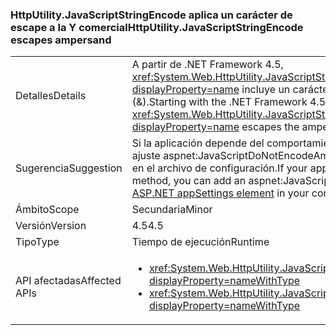### <a name="httputilityjavascriptstringencode-escapes-ampersand"></a><span data-ttu-id="27035-101">HttpUtility.JavaScriptStringEncode aplica un carácter de escape a la Y comercial</span><span class="sxs-lookup"><span data-stu-id="27035-101">HttpUtility.JavaScriptStringEncode escapes ampersand</span></span>

|   |   |
|---|---|
|<span data-ttu-id="27035-102">Detalles</span><span class="sxs-lookup"><span data-stu-id="27035-102">Details</span></span>|<span data-ttu-id="27035-103">A partir de .NET Framework 4.5, <xref:System.Web.HttpUtility.JavaScriptStringEncode(System.String)?displayProperty=name> incluye un carácter de escape antes del carácter de Y comercial (&amp;).</span><span class="sxs-lookup"><span data-stu-id="27035-103">Starting with the .NET Framework 4.5, <xref:System.Web.HttpUtility.JavaScriptStringEncode(System.String)?displayProperty=name> escapes the ampersand (&amp;) character.</span></span>|
|<span data-ttu-id="27035-104">Sugerencia</span><span class="sxs-lookup"><span data-stu-id="27035-104">Suggestion</span></span>|<span data-ttu-id="27035-105">Si la aplicación depende del comportamiento anterior de este método, puede agregar un ajuste aspnet:JavaScriptDoNotEncodeAmpersand al [elemento appSettings de ASP.NET](https://msdn.microsoft.com/library/hh975440.aspx) en el archivo de configuración.</span><span class="sxs-lookup"><span data-stu-id="27035-105">If your app depends on the previous behavior of this method, you can add an aspnet:JavaScriptDoNotEncodeAmpersand setting to the [ASP.NET appSettings element](https://msdn.microsoft.com/library/hh975440.aspx) in your configuration file.</span></span>|
|<span data-ttu-id="27035-106">Ámbito</span><span class="sxs-lookup"><span data-stu-id="27035-106">Scope</span></span>|<span data-ttu-id="27035-107">Secundaria</span><span class="sxs-lookup"><span data-stu-id="27035-107">Minor</span></span>|
|<span data-ttu-id="27035-108">Versión</span><span class="sxs-lookup"><span data-stu-id="27035-108">Version</span></span>|<span data-ttu-id="27035-109">4.5</span><span class="sxs-lookup"><span data-stu-id="27035-109">4.5</span></span>|
|<span data-ttu-id="27035-110">Tipo</span><span class="sxs-lookup"><span data-stu-id="27035-110">Type</span></span>|<span data-ttu-id="27035-111">Tiempo de ejecución</span><span class="sxs-lookup"><span data-stu-id="27035-111">Runtime</span></span>|
|<span data-ttu-id="27035-112">API afectadas</span><span class="sxs-lookup"><span data-stu-id="27035-112">Affected APIs</span></span>|<ul><li><xref:System.Web.HttpUtility.JavaScriptStringEncode(System.String)?displayProperty=nameWithType></li><li><xref:System.Web.HttpUtility.JavaScriptStringEncode(System.String,System.Boolean)?displayProperty=nameWithType></li></ul>|

